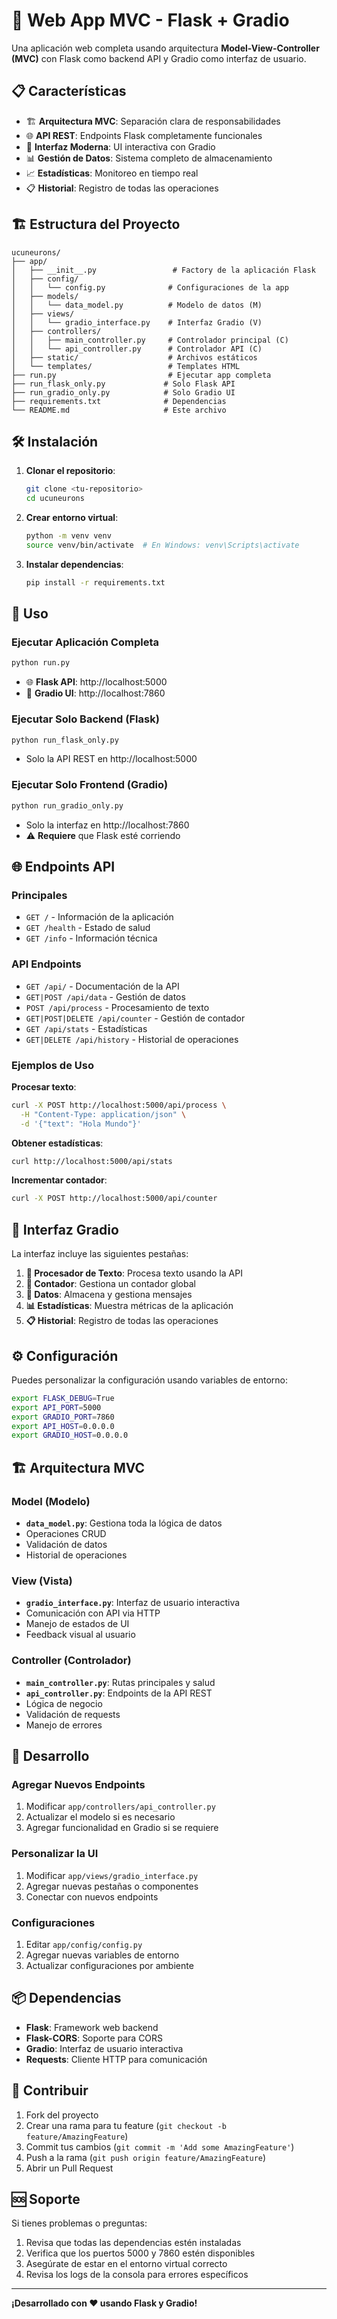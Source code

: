 # 🚀 Web App MVC - Flask + Gradio

Una aplicación web completa usando arquitectura **Model-View-Controller (MVC)** con Flask como backend API y Gradio como interfaz de usuario.

## 📋 Características

- 🏗️ **Arquitectura MVC**: Separación clara de responsabilidades
- 🌐 **API REST**: Endpoints Flask completamente funcionales
- 🎨 **Interfaz Moderna**: UI interactiva con Gradio
- 📊 **Gestión de Datos**: Sistema completo de almacenamiento
- 📈 **Estadísticas**: Monitoreo en tiempo real
- 📋 **Historial**: Registro de todas las operaciones

## 🏗️ Estructura del Proyecto

```
ucuneurons/
├── app/
│   ├── __init__.py                 # Factory de la aplicación Flask
│   ├── config/
│   │   └── config.py              # Configuraciones de la app
│   ├── models/
│   │   └── data_model.py          # Modelo de datos (M)
│   ├── views/
│   │   └── gradio_interface.py    # Interfaz Gradio (V)
│   ├── controllers/
│   │   ├── main_controller.py     # Controlador principal (C)
│   │   └── api_controller.py      # Controlador API (C)
│   ├── static/                    # Archivos estáticos
│   └── templates/                 # Templates HTML
├── run.py                         # Ejecutar app completa
├── run_flask_only.py             # Solo Flask API
├── run_gradio_only.py            # Solo Gradio UI
├── requirements.txt              # Dependencias
└── README.md                     # Este archivo
```

## 🛠️ Instalación

1. **Clonar el repositorio**:
   ```bash
   git clone <tu-repositorio>
   cd ucuneurons
   ```

2. **Crear entorno virtual**:
   ```bash
   python -m venv venv
   source venv/bin/activate  # En Windows: venv\Scripts\activate
   ```

3. **Instalar dependencias**:
   ```bash
   pip install -r requirements.txt
   ```

## 🚀 Uso

### Ejecutar Aplicación Completa
```bash
python run.py
```
- 🌐 **Flask API**: http://localhost:5000
- 🎨 **Gradio UI**: http://localhost:7860

### Ejecutar Solo Backend (Flask)
```bash
python run_flask_only.py
```
- Solo la API REST en http://localhost:5000

### Ejecutar Solo Frontend (Gradio)
```bash
python run_gradio_only.py
```
- Solo la interfaz en http://localhost:7860
- ⚠️ **Requiere** que Flask esté corriendo

## 🌐 Endpoints API

### Principales
- `GET /` - Información de la aplicación
- `GET /health` - Estado de salud
- `GET /info` - Información técnica

### API Endpoints
- `GET /api/` - Documentación de la API
- `GET|POST /api/data` - Gestión de datos
- `POST /api/process` - Procesamiento de texto
- `GET|POST|DELETE /api/counter` - Gestión de contador
- `GET /api/stats` - Estadísticas
- `GET|DELETE /api/history` - Historial de operaciones

### Ejemplos de Uso

**Procesar texto**:
```bash
curl -X POST http://localhost:5000/api/process \
  -H "Content-Type: application/json" \
  -d '{"text": "Hola Mundo"}'
```

**Obtener estadísticas**:
```bash
curl http://localhost:5000/api/stats
```

**Incrementar contador**:
```bash
curl -X POST http://localhost:5000/api/counter
```

## 🎨 Interfaz Gradio

La interfaz incluye las siguientes pestañas:

1. **📝 Procesador de Texto**: Procesa texto usando la API
2. **🔢 Contador**: Gestiona un contador global
3. **💾 Datos**: Almacena y gestiona mensajes
4. **📊 Estadísticas**: Muestra métricas de la aplicación
5. **📋 Historial**: Registro de todas las operaciones

## ⚙️ Configuración

Puedes personalizar la configuración usando variables de entorno:

```bash
export FLASK_DEBUG=True
export API_PORT=5000
export GRADIO_PORT=7860
export API_HOST=0.0.0.0
export GRADIO_HOST=0.0.0.0
```

## 🏗️ Arquitectura MVC

### Model (Modelo)
- **`data_model.py`**: Gestiona toda la lógica de datos
- Operaciones CRUD
- Validación de datos
- Historial de operaciones

### View (Vista)
- **`gradio_interface.py`**: Interfaz de usuario interactiva
- Comunicación con API via HTTP
- Manejo de estados de UI
- Feedback visual al usuario

### Controller (Controlador)
- **`main_controller.py`**: Rutas principales y salud
- **`api_controller.py`**: Endpoints de la API REST
- Lógica de negocio
- Validación de requests
- Manejo de errores

## 🔧 Desarrollo

### Agregar Nuevos Endpoints
1. Modificar `app/controllers/api_controller.py`
2. Actualizar el modelo si es necesario
3. Agregar funcionalidad en Gradio si se requiere

### Personalizar la UI
1. Modificar `app/views/gradio_interface.py`
2. Agregar nuevas pestañas o componentes
3. Conectar con nuevos endpoints

### Configuraciones
1. Editar `app/config/config.py`
2. Agregar nuevas variables de entorno
3. Actualizar configuraciones por ambiente

## 📦 Dependencias

- **Flask**: Framework web backend
- **Flask-CORS**: Soporte para CORS
- **Gradio**: Interfaz de usuario interactiva
- **Requests**: Cliente HTTP para comunicación

## 🤝 Contribuir

1. Fork del proyecto
2. Crear una rama para tu feature (`git checkout -b feature/AmazingFeature`)
3. Commit tus cambios (`git commit -m 'Add some AmazingFeature'`)
4. Push a la rama (`git push origin feature/AmazingFeature`)
5. Abrir un Pull Request


## 🆘 Soporte

Si tienes problemas o preguntas:

1. Revisa que todas las dependencias estén instaladas
2. Verifica que los puertos 5000 y 7860 estén disponibles
3. Asegúrate de estar en el entorno virtual correcto
4. Revisa los logs de la consola para errores específicos

---

**¡Desarrollado con ❤️ usando Flask y Gradio!** 